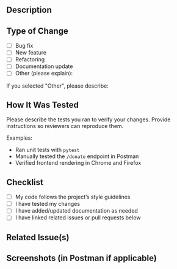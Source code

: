 ## Description

<!-- Please include a summary of the changes and the related issue. -->

## Type of Change

- [ ] Bug fix  
- [ ] New feature  
- [ ] Refactoring  
- [ ] Documentation update  
- [ ] Other (please explain):

If you selected "Other", please describe:
<!-- Add explanation here -->


## How It Was Tested

Please describe the tests you ran to verify your changes. Provide instructions so reviewers can reproduce them.

Examples:
- Ran unit tests with `pytest`
- Manually tested the `/donate` endpoint in Postman
- Verified frontend rendering in Chrome and Firefox

<!-- Add testing steps/results here -->

## Checklist

- [ ] My code follows the project’s style guidelines
- [ ] I have tested my changes
- [ ] I have added/updated documentation as needed
- [ ] I have linked related issues or pull requests below

## Related Issue(s)
<!-- Paste of related issues here or NA-->


## Screenshots (in Postman if applicable)

<!-- Paste here or attach screenshots for UI-related changes or tests in Postman.-->


